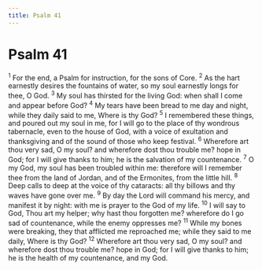 ```yaml
---
title: Psalm 41
---
```

# Psalm 41

<sup>1</sup> For the end, a Psalm for instruction, for the sons of Core. <sup>2</sup> As the hart earnestly desires the fountains of water, so my soul earnestly longs for thee, O God. <sup>3</sup> My soul has thirsted for the living God: when shall I come and appear before God? <sup>4</sup> My tears have been bread to me day and night, while they daily said to me, Where is thy God? <sup>5</sup> I remembered these things, and poured out my soul in me, for I will go to the place of thy wondrous tabernacle, even to the house of God, with a voice of exultation and thanksgiving and of the sound of those who keep festival. <sup>6</sup> Wherefore art thou very sad, O my soul? and wherefore dost thou trouble me? hope in God; for I will give thanks to him; he is the salvation of my countenance. <sup>7</sup> O my God, my soul has been troubled within me: therefore will I remember thee from the land of Jordan, and of the Ermonites, from the little hill. <sup>8</sup> Deep calls to deep at the voice of thy cataracts: all thy billows and thy waves have gone over me. <sup>9</sup> By day the Lord will command his mercy, and manifest it by night: with me is prayer to the God of my life. <sup>10</sup> I will say to God, Thou art my helper; why hast thou forgotten me? wherefore do I go sad of countenance, while the enemy oppresses me? <sup>11</sup> While my bones were breaking, they that afflicted me reproached me; while they said to me daily, Where is thy God? <sup>12</sup> Wherefore art thou very sad, O my soul? and wherefore dost thou trouble me? hope in God; for I will give thanks to him; he is the health of my countenance, and my God. 